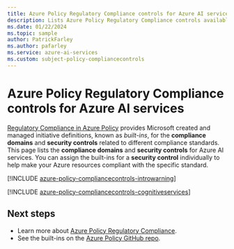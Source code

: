 ```yaml
---
title: Azure Policy Regulatory Compliance controls for Azure AI services
description: Lists Azure Policy Regulatory Compliance controls available for Azure AI services. These built-in policy definitions provide common approaches to managing the compliance of your Azure resources.
ms.date: 01/22/2024
ms.topic: sample
author: PatrickFarley
ms.author: pafarley
ms.service: azure-ai-services
ms.custom: subject-policy-compliancecontrols
---
```

# Azure Policy Regulatory Compliance controls for Azure AI services

[Regulatory Compliance in Azure Policy](../governance/policy/concepts/regulatory-compliance.md)
provides Microsoft created and managed initiative definitions, known as _built-ins_, for the
**compliance domains** and **security controls** related to different compliance standards. This
page lists the **compliance domains** and **security controls** for Azure AI services. You can
assign the built-ins for a **security control** individually to help make your Azure resources
compliant with the specific standard.

[!INCLUDE [azure-policy-compliancecontrols-introwarning](../../includes/policy/standards/intro-warning.md)]

[!INCLUDE [azure-policy-compliancecontrols-cognitiveservices](../../includes/policy/standards/byrp/microsoft.cognitiveservices.md)]

## Next steps

- Learn more about [Azure Policy Regulatory Compliance](../governance/policy/concepts/regulatory-compliance.md).
- See the built-ins on the [Azure Policy GitHub repo](https://github.com/Azure/azure-policy).
